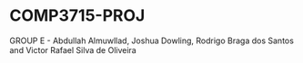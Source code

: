 COMP3715-PROJ
=============

GROUP E - Abdullah Almuwllad, Joshua Dowling, Rodrigo Braga dos Santos and Victor Rafael Silva de Oliveira
